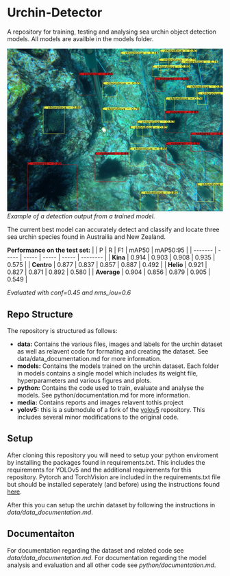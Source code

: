 # Urchin-Detector
A repository for training, testing and analysing sea urchin object detection models. All models are availble in the models folder.

![image](media/example_detection.PNG)
*Example of a detection output from a trained model.*

The current best model can accurately detect and classify and locate three sea urchin species found in Austrailia and New Zealand.

**Performance on the test set:**
|         | P     | R     | F1    | mAP50 | mAP50:95 |
| ------- | ----- | ----- | ----- | ----- | -------- |
| **Kina**    | 0.914 | 0.903 | 0.908 | 0.935 | 0.575    |
| **Centro**  | 0.877 | 0.837 | 0.857 | 0.887 | 0.492    |
| **Helio**   | 0.921 | 0.827 | 0.871 | 0.892 | 0.580    |
| **Average** | 0.904 | 0.856 | 0.879 | 0.905 | 0.549    |

*Evaluated with conf=0.45 and nms_iou=0.6*

## Repo Structure
The repository is structured as follows:

- **data:** Contains the various files, images and labels for the urchin dataset as well as relavent code for formating and creating the dataset. See data/data_documentation.md for more information.
- **models:** Contains the models trained on the urchin dataset. Each folder in models contains a single model which includes its weight file, hyperparameters and various figures and plots.
- **python:** Contains the code used to train, evaluate and analyse the models. See python/documentation.md for more information.
- **media:** Contains reports and images relavent tothis project
- **yolov5:** this is a submodule of a fork of the [yolov5](https://github.com/ultralytics/yolov5) repository. This includes several minor modifications to the original code.

## Setup
After cloning this repository you will need to setup your python enviroment by installing the packages found in requirements.txt. This includes the requirements for YOLOv5 and the additional requirements for this repository. Pytorch and TorchVision are included in the requirements.txt file but should be installed seperately (and before) using the instructions found [here](https://pytorch.org/get-started/locally/).

After this you can setup the urchin dataset by following the instructions in *data/data_documentation.md*.

## Documentaiton
For documentation regarding the dataset and related code see *data/data_documentation.md*. For documentation regarding the model analysis and evaluation and all other code see *python/documentation.md*.